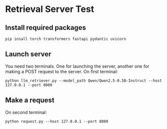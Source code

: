 # Retrieval Server Test

## Install required packages
```
pip insall torch transformers fastapi pydantic uvicorn
```



## Launch server
You need two terminals. One for launching the server, another one for making a POST request to the server.
On first terminal:
```
python llm_retriever.py --model_path Qwen/Qwen2.5-0.5B-Instruct --host 127.0.0.1 --port 8000
```

## Make a request
On second terminal:
```
python request.py --host 127.0.0.1 --port 8000
```